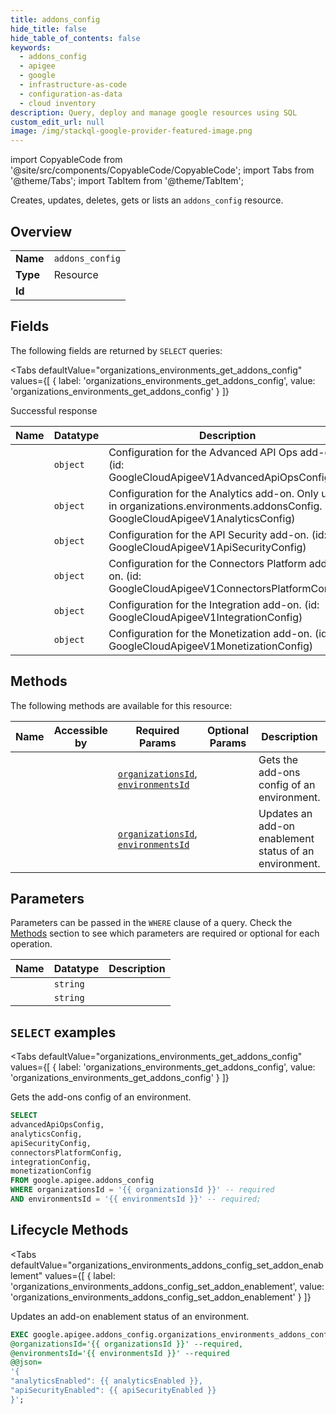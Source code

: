 ```yaml
--- 
title: addons_config
hide_title: false
hide_table_of_contents: false
keywords:
  - addons_config
  - apigee
  - google
  - infrastructure-as-code
  - configuration-as-data
  - cloud inventory
description: Query, deploy and manage google resources using SQL
custom_edit_url: null
image: /img/stackql-google-provider-featured-image.png
---
```


import CopyableCode from '@site/src/components/CopyableCode/CopyableCode';
import Tabs from '@theme/Tabs';
import TabItem from '@theme/TabItem';

Creates, updates, deletes, gets or lists an <code>addons_config</code> resource.

## Overview
<table><tbody>
<tr><td><b>Name</b></td><td><code>addons_config</code></td></tr>
<tr><td><b>Type</b></td><td>Resource</td></tr>
<tr><td><b>Id</b></td><td><CopyableCode code="google.apigee.addons_config" /></td></tr>
</tbody></table>

## Fields

The following fields are returned by `SELECT` queries:

<Tabs
    defaultValue="organizations_environments_get_addons_config"
    values={[
        { label: 'organizations_environments_get_addons_config', value: 'organizations_environments_get_addons_config' }
    ]}
>
<TabItem value="organizations_environments_get_addons_config">

Successful response

<table>
<thead>
    <tr>
    <th>Name</th>
    <th>Datatype</th>
    <th>Description</th>
    </tr>
</thead>
<tbody>
<tr>
    <td><CopyableCode code="advancedApiOpsConfig" /></td>
    <td><code>object</code></td>
    <td>Configuration for the Advanced API Ops add-on. (id: GoogleCloudApigeeV1AdvancedApiOpsConfig)</td>
</tr>
<tr>
    <td><CopyableCode code="analyticsConfig" /></td>
    <td><code>object</code></td>
    <td>Configuration for the Analytics add-on. Only used in organizations.environments.addonsConfig. (id: GoogleCloudApigeeV1AnalyticsConfig)</td>
</tr>
<tr>
    <td><CopyableCode code="apiSecurityConfig" /></td>
    <td><code>object</code></td>
    <td>Configuration for the API Security add-on. (id: GoogleCloudApigeeV1ApiSecurityConfig)</td>
</tr>
<tr>
    <td><CopyableCode code="connectorsPlatformConfig" /></td>
    <td><code>object</code></td>
    <td>Configuration for the Connectors Platform add-on. (id: GoogleCloudApigeeV1ConnectorsPlatformConfig)</td>
</tr>
<tr>
    <td><CopyableCode code="integrationConfig" /></td>
    <td><code>object</code></td>
    <td>Configuration for the Integration add-on. (id: GoogleCloudApigeeV1IntegrationConfig)</td>
</tr>
<tr>
    <td><CopyableCode code="monetizationConfig" /></td>
    <td><code>object</code></td>
    <td>Configuration for the Monetization add-on. (id: GoogleCloudApigeeV1MonetizationConfig)</td>
</tr>
</tbody>
</table>
</TabItem>
</Tabs>

## Methods

The following methods are available for this resource:

<table>
<thead>
    <tr>
    <th>Name</th>
    <th>Accessible by</th>
    <th>Required Params</th>
    <th>Optional Params</th>
    <th>Description</th>
    </tr>
</thead>
<tbody>
<tr>
    <td><a href="#organizations_environments_get_addons_config"><CopyableCode code="organizations_environments_get_addons_config" /></a></td>
    <td><CopyableCode code="select" /></td>
    <td><a href="#parameter-organizationsId"><code>organizationsId</code></a>, <a href="#parameter-environmentsId"><code>environmentsId</code></a></td>
    <td></td>
    <td>Gets the add-ons config of an environment.</td>
</tr>
<tr>
    <td><a href="#organizations_environments_addons_config_set_addon_enablement"><CopyableCode code="organizations_environments_addons_config_set_addon_enablement" /></a></td>
    <td><CopyableCode code="exec" /></td>
    <td><a href="#parameter-organizationsId"><code>organizationsId</code></a>, <a href="#parameter-environmentsId"><code>environmentsId</code></a></td>
    <td></td>
    <td>Updates an add-on enablement status of an environment.</td>
</tr>
</tbody>
</table>

## Parameters

Parameters can be passed in the `WHERE` clause of a query. Check the [Methods](#methods) section to see which parameters are required or optional for each operation.

<table>
<thead>
    <tr>
    <th>Name</th>
    <th>Datatype</th>
    <th>Description</th>
    </tr>
</thead>
<tbody>
<tr id="parameter-environmentsId">
    <td><CopyableCode code="environmentsId" /></td>
    <td><code>string</code></td>
    <td></td>
</tr>
<tr id="parameter-organizationsId">
    <td><CopyableCode code="organizationsId" /></td>
    <td><code>string</code></td>
    <td></td>
</tr>
</tbody>
</table>

## `SELECT` examples

<Tabs
    defaultValue="organizations_environments_get_addons_config"
    values={[
        { label: 'organizations_environments_get_addons_config', value: 'organizations_environments_get_addons_config' }
    ]}
>
<TabItem value="organizations_environments_get_addons_config">

Gets the add-ons config of an environment.

```sql
SELECT
advancedApiOpsConfig,
analyticsConfig,
apiSecurityConfig,
connectorsPlatformConfig,
integrationConfig,
monetizationConfig
FROM google.apigee.addons_config
WHERE organizationsId = '{{ organizationsId }}' -- required
AND environmentsId = '{{ environmentsId }}' -- required;
```
</TabItem>
</Tabs>


## Lifecycle Methods

<Tabs
    defaultValue="organizations_environments_addons_config_set_addon_enablement"
    values={[
        { label: 'organizations_environments_addons_config_set_addon_enablement', value: 'organizations_environments_addons_config_set_addon_enablement' }
    ]}
>
<TabItem value="organizations_environments_addons_config_set_addon_enablement">

Updates an add-on enablement status of an environment.

```sql
EXEC google.apigee.addons_config.organizations_environments_addons_config_set_addon_enablement 
@organizationsId='{{ organizationsId }}' --required, 
@environmentsId='{{ environmentsId }}' --required 
@@json=
'{
"analyticsEnabled": {{ analyticsEnabled }}, 
"apiSecurityEnabled": {{ apiSecurityEnabled }}
}';
```
</TabItem>
</Tabs>
